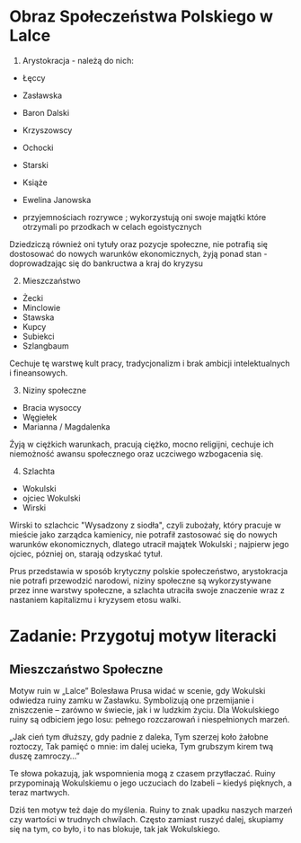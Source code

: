 # Obraz Społeczeństwa Polskiego w Lalce

1. Arystokracja - należą do nich:
- Łęccy
- Zasławska
- Baron Dalski
- Krzyszowscy
- Ochocki
- Starski
- Książe
- Ewelina Janowska

- przyjemnościach rozrywce ; wykorzystują oni swoje majątki które otrzymali po przodkach w celach egoistycznych

Dziedziczą również oni tytuły oraz pozycje społeczne, nie potrafią się dostosować do nowych warunków ekonomicznych, żyją ponad stan - doprowadzając się do bankructwa a kraj do kryzysu

2. Mieszczaństwo
- Żecki
- Minclowie
- Stawska
- Kupcy
- Subiekci
- Szlangbaum

Cechuje tę warstwę kult pracy, tradycjonalizm i brak ambicji intelektualnych i fineansowych.

3. Niziny społeczne
- Bracia wysoccy
- Węgiełek
- Marianna / Magdalenka

Źyją w ciężkich warunkach, pracują ciężko, mocno religijni, cechuje ich niemożność awansu społecznego oraz uczciwego wzbogacenia się.

4. Szlachta
- Wokulski
- ojciec Wokulski
- Wirski

Wirski to szlachcic "Wysadzony z siodła", czyli zubożały, który pracuje w mieście jako zarządca kamienicy, nie potrafił zastosować się do nowych warunków ekonomicznych, dlatego utracił majątek
Wokulski ; najpierw jego ojciec, pózniej on, starają odzyskać tytuł.

Prus przedstawia w sposób krytyczny polskie społeczeństwo, arystokracja nie potrafi przewodzić narodowi, niziny społeczne są wykorzystywane przez inne warstwy społeczne, a szlachta utraciła swoje znaczenie wraz z nastaniem kapitalizmu i kryzysem etosu walki.

# Zadanie: Przygotuj motyw literacki

## Mieszczaństwo Społeczne

Motyw ruin w „Lalce” Bolesława Prusa widać w scenie, gdy Wokulski odwiedza ruiny zamku w Zasławku. Symbolizują one przemijanie i zniszczenie – zarówno w świecie, jak i w ludzkim życiu. Dla Wokulskiego ruiny są odbiciem jego losu: pełnego rozczarowań i niespełnionych marzeń.

„Jak cień tym dłuższy, gdy padnie z daleka,
Tym szerzej koło żałobne roztoczy,
Tak pamięć o mnie: im dalej ucieka,
Tym grubszym kirem twą duszę zamroczy…”

Te słowa pokazują, jak wspomnienia mogą z czasem przytłaczać. Ruiny przypominają Wokulskiemu o jego uczuciach do Izabeli – kiedyś pięknych, a teraz martwych.

Dziś ten motyw też daje do myślenia. Ruiny to znak upadku naszych marzeń czy wartości w trudnych chwilach. Często zamiast ruszyć dalej, skupiamy się na tym, co było, i to nas blokuje, tak jak Wokulskiego.
